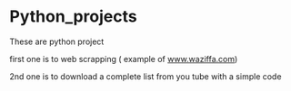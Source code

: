 # Python_projects
These are python project


first one is to web scrapping ( example of www.waziffa.com)


2nd one is to download a complete list from you tube with a simple code
